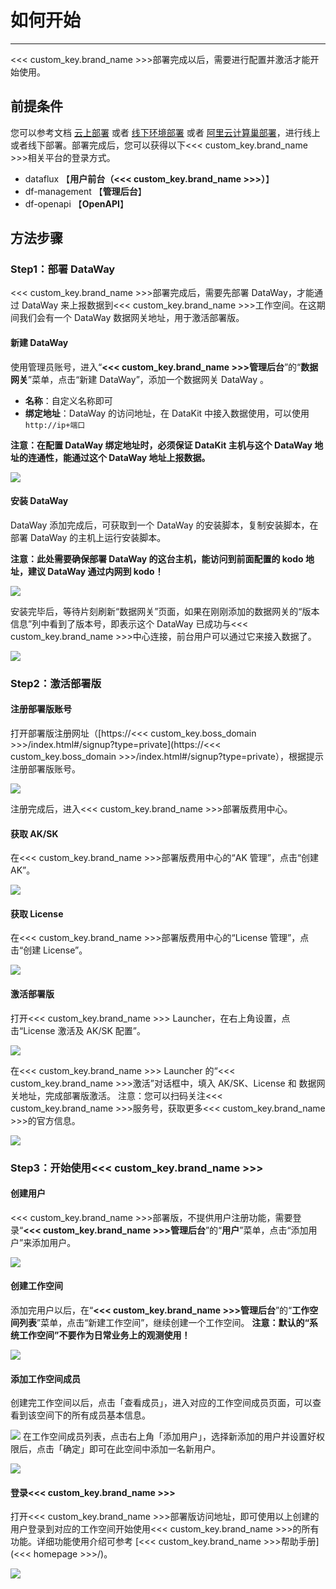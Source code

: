 # 如何开始
---

<<< custom_key.brand_name >>>部署完成以后，需要进行配置并激活才能开始使用。

## 前提条件

您可以参考文档 [云上部署](cloud-deployment-manual.md) 或者 [线下环境部署](offline-deployment-manual.md)  或者 [阿里云计算巢部署](https://help.aliyun.com/document_detail/416711.html?spm=5176.26884182.J_4028621810.1.3a4b7bbbT89v0m)，进行线上或者线下部署。部署完成后，您可以获得以下<<< custom_key.brand_name >>>相关平台的登录方式。

- dataflux 【**用户前台（<<< custom_key.brand_name >>>）**】
- df-management 【**管理后台**】
- df-openapi 【**OpenAPI**】

## 方法步骤

### Step1：部署 DataWay

<<< custom_key.brand_name >>>部署完成后，需要先部署 DataWay，才能通过 DataWay 来上报数据到<<< custom_key.brand_name >>>工作空间。在这期间我们会有一个 DataWay 数据网关地址，用于激活部署版。

#### 新建 DataWay
使用管理员账号，进入“**<<< custom_key.brand_name >>>管理后台**”的“**数据网关**”菜单，点击“新建 DataWay”，添加一个数据网关 DataWay 。

- **名称**：自定义名称即可
- **绑定地址**：DataWay 的访问地址，在 DataKit 中接入数据使用，可以使用 `http://ip+端口`

**注意：在配置 DataWay 绑定地址时，必须保证 DataKit 主机与这个 DataWay 地址的连通性，能通过这个 DataWay 地址上报数据。**

![](img/12.deployment_1.png)

#### 安装 DataWay
DataWay 添加完成后，可获取到一个 DataWay 的安装脚本，复制安装脚本，在部署 DataWay 的主机上运行安装脚本。

**注意：此处需要确保部署 DataWay 的这台主机，能访问到前面配置的 kodo 地址，建议 DataWay 通过内网到 kodo！**

![](img/12.deployment_2.png)

安装完毕后，等待片刻刷新“数据网关”页面，如果在刚刚添加的数据网关的“版本信息”列中看到了版本号，即表示这个 DataWay 已成功与<<< custom_key.brand_name >>>中心连接，前台用户可以通过它来接入数据了。

![](img/12.deployment_3.png)

### Step2：激活部署版

#### 注册部署版账号

打开部署版注册网址（[https://<<< custom_key.boss_domain >>>/index.html#/signup?type=private](https://<<< custom_key.boss_domain >>>/index.html#/signup?type=private），根据提示注册部署版账号。

![](img/6.deployment_3.png)

注册完成后，进入<<< custom_key.brand_name >>>部署版费用中心。

<!--
![](img/12.deployment_5.png)
-->
#### 获取 AK/SK

在<<< custom_key.brand_name >>>部署版费用中心的“AK 管理”，点击“创建 AK”。

![](img/6.deployment_6.png)

#### 获取 License

在<<< custom_key.brand_name >>>部署版费用中心的“License 管理”，点击“创建 License”。

![](img/6.deployment_7.png)

#### 激活部署版
打开<<< custom_key.brand_name >>> Launcher，在右上角设置，点击“License 激活及 AK/SK 配置”。

![](img/12.deployment_8.png)

在<<< custom_key.brand_name >>> Launcher 的“<<< custom_key.brand_name >>>激活”对话框中，填入 AK/SK、License 和 数据网关地址，完成部署版激活。
注意：您可以扫码关注<<< custom_key.brand_name >>>服务号，获取更多<<< custom_key.brand_name >>>的官方信息。

![](img/12.deployment_9.png)

### Step3：开始使用<<< custom_key.brand_name >>>
#### 创建用户
<<< custom_key.brand_name >>>部署版，不提供用户注册功能，需要登录“**<<< custom_key.brand_name >>>管理后台**”的“**用户**”菜单，点击“添加用户”来添加用户。

![](img/12.deployment_10.png)

#### 创建工作空间
添加完用户以后，在“**<<< custom_key.brand_name >>>管理后台**”的“**工作空间列表**”菜单，点击“新建工作空间”，继续创建一个工作空间。
**注意：默认的“系统工作空间”不要作为日常业务上的观测使用！**

![](img/12.deployment_11.png)

#### 添加工作空间成员
创建完工作空间以后，点击「查看成员」，进入对应的工作空间成员页面，可以查看到该空间下的所有成员基本信息。

![](img/12.deployment_12.png)
在工作空间成员列表，点击右上角「添加用户」，选择新添加的用户并设置好权限后，点击「确定」即可在此空间中添加一名新用户。

![](img/12.deployment_13.png)
#### 登录<<< custom_key.brand_name >>>
打开<<< custom_key.brand_name >>>部署版访问地址，即可使用以上创建的用户登录到对应的工作空间开始使用<<< custom_key.brand_name >>>的所有功能。详细功能使用介绍可参考 [<<< custom_key.brand_name >>>帮助手册](<<< homepage >>>/)。

![](img/12.deployment_14.png)



